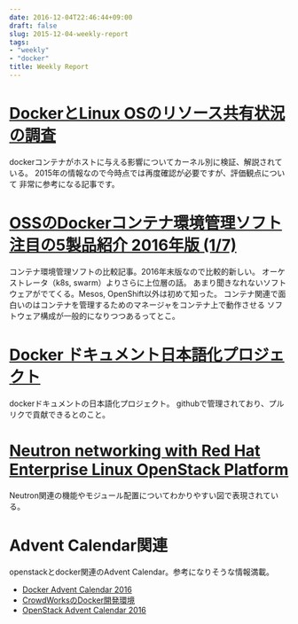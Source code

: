 ```yaml
---
date: 2016-12-04T22:46:44+09:00
draft: false
slug: 2015-12-04-weekly-report
tags:
- "weekly"
- "docker"
title: Weekly Report
---
```


# [DockerとLinux OSのリソース共有状況の調査][1]
dockerコンテナがホストに与える影響についてカーネル別に検証、解説されている。
2015年の情報なので今時点では再度確認が必要ですが、評価観点について
非常に参考になる記事です。

[1]: https://thinkit.co.jp/story/2015/06/09/6105


# [OSSのDockerコンテナ環境管理ソフト 注目の5製品紹介 2016年版 (1/7)][2]
コンテナ環境管理ソフトの比較記事。2016年末版なので比較的新しい。
オーケストレータ（k8s, swarm）よりさらに上位層の話。
あまり聞きなれないソフトウェアがでてくる。Mesos, OpenShift以外は初めて知った。
コンテナ関連で面白いのはコンテナを管理するためのマネージャをコンテナ上で動作させる
ソフトウェア構成が一般的になりつつあるってとこ。

[2]: http://www.atmarkit.co.jp/ait/articles/1611/20/news007.html


# [Docker ドキュメント日本語化プロジェクト][3]
dockerドキュメントの日本語化プロジェクト。
githubで管理されており、プルリクで貢献できるとのこと。

[3]: http://docs.docker.jp/index.html


# [Neutron networking with Red Hat Enterprise Linux OpenStack Platform][4]
Neutron関連の機能やモジュール配置についてわかりやすい図で表現されている。

[4]: http://www.slideshare.net/nyechiel/neutron-networking-with-red-hat-enterprise-linux-openstack-platform


# Advent Calendar関連
openstackとdocker関連のAdvent Calendar。参考になりそうな情報満載。

* [Docker Advent Calendar 2016](http://qiita.com/advent-calendar/2016/docker)
* [CrowdWorksのDocker開発環境](http://qiita.com/ganta/items/3c3a643593c7ab23f348)
* [OpenStack Advent Calendar 2016](http://www.adventar.org/calendars/1739)
